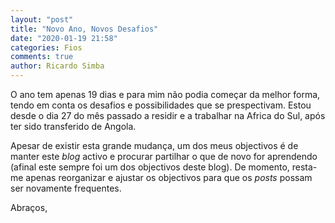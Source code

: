 ```yaml
---
layout: "post"
title: "Novo Ano, Novos Desafios"
date: "2020-01-19 21:58"
categories: Fios
comments: true
author: Ricardo Simba
---
```

O ano tem apenas 19 dias e para mim não podia começar da melhor forma, tendo em conta os desafios e possibilidades que se prespectivam. Estou desde o dia 27 do mês passado a residir e a trabalhar na Africa do Sul, após ter sido transferido de Angola.

Apesar de existir esta grande mudança, um dos meus objectivos é de manter este *blog* activo e procurar partilhar o que de novo for aprendendo (afinal este sempre foi um dos objectivos deste blog). De momento, resta-me apenas reorganizar e ajustar os objectivos para que os *posts* possam ser novamente frequentes.


Abraços,
